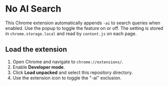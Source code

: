 # No AI Search

This Chrome extension automatically appends `-ai` to search queries when enabled.
Use the popup to toggle the feature on or off. The setting is stored in `chrome.storage.local` and read by `content.js` on each page.

## Load the extension
1. Open Chrome and navigate to `chrome://extensions/`.
2. Enable **Developer mode**.
3. Click **Load unpacked** and select this repository directory.
4. Use the extension icon to toggle the "-ai" exclusion.
